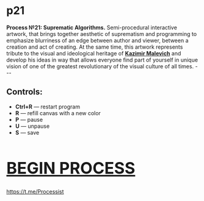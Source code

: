 # p21
<!DOCTYPE html>
<html>
<body>
  <b>Process №21: Suprematic Algorithms.</b> Semi-procedural interactive artwork, that brings together aesthetic of suprematism and programming to emphasize blurriness of an edge between author and viewer, between a creation and act of creating. At the same time, this artwork represents tribute to the visual and ideological heritage of <a href="https://en.wikipedia.org/wiki/Kazimir_Malevich" target="_blank"><b>Kazimir Malevich</b></a> and develop his ideas in way that allows everyone find part of yourself in unique vision of one of the greatest revolutionary of the visual culture of all times.
---

<h2>Controls:</h2>
 <ul style="list-style-type:disc">
    <li><b>Ctrl+R</b> — restart program</li>
    <li><b>R</b> — refill canvas with a new color</li>
    <li><b>P</b> — pause</li>
    <li><b>U</b> — unpause</li>
    <li><b>S</b> — save</li>
  </ul>  

<a href="https://rhizomicmaze.github.io/p21/suprematicalgorithms/" target="_blank"><b><h1>BEGIN PROCESS</h1></b></a>
---


<a href="https://t.me/Processist" target="_blank">https://t.me/Processist</a>
</body>
</html>
